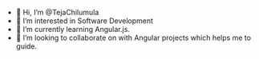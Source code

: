 - 👋 Hi, I’m @TejaChilumula
- 👀 I’m interested in Software Development
- 🌱 I’m currently learning Angular.js.
- 💞️ I’m looking to collaborate on with Angular projects which helps me to guide.

<!---
TejaChilumula/TejaChilumula is a ✨ special ✨ repository because its `README.md` (this file) appears on your GitHub profile.
You can click the Preview link to take a look at your changes.
--->
